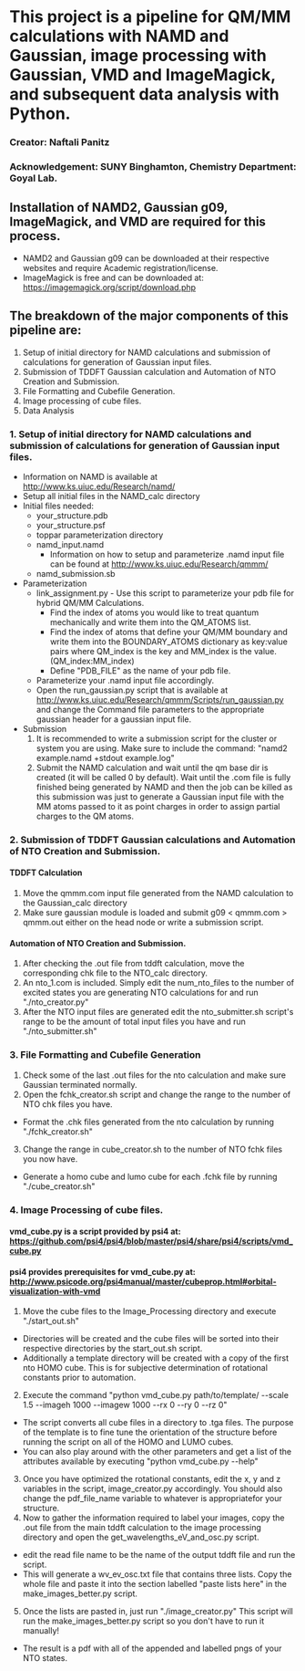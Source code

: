 # This project is a pipeline for QM/MM calculations with NAMD and Gaussian, image processing with Gaussian, VMD and ImageMagick, and subsequent data analysis with Python.
### Creator: Naftali Panitz
### Acknowledgement: SUNY Binghamton, Chemistry Department: Goyal Lab.

## Installation of NAMD2, Gaussian g09, ImageMagick, and VMD are required for this process.
  - NAMD2 and Gaussian g09 can be downloaded at their respective websites and require Academic registration/license.
  - ImageMagick is free and can be downloaded at: https://imagemagick.org/script/download.php

## The breakdown of the major components of this pipeline are:
1. Setup of initial directory for NAMD calculations and submission of calculations for generation of Gaussian input files.
2. Submission of TDDFT Gaussian calculation and Automation of NTO Creation and Submission.
3. File Formatting and Cubefile Generation.
4. Image processing of cube files.
5. Data Analysis


### 1. Setup of initial directory for NAMD calculations and submission of calculations for generation of Gaussian input files.
- Information on NAMD is available at http://www.ks.uiuc.edu/Research/namd/
- Setup all initial files in the NAMD_calc directory
- Initial files needed:
  - your_structure.pdb
  - your_structure.psf
  - toppar parameterization directory
  - namd_input.namd
    - Information on how to setup and parameterize .namd input file can be found at http://www.ks.uiuc.edu/Research/qmmm/ 
  - namd_submission.sb
- Parameterization
  - link_assignment.py - Use this script to parameterize your pdb file for hybrid QM/MM Calculations. 
    - Find the index of atoms you would like to treat quantum mechanically and write them into the QM_ATOMS list.  
    - Find the index of atoms that define your QM/MM boundary and write them into the BOUNDARY_ATOMS dictionary as key:value pairs where QM_index is the key and MM_index is the value. (QM_index:MM_index)
    - Define "PDB_FILE" as the name of your pdb file.
  - Parameterize your .namd input file accordingly.
  - Open the run_gaussian.py script that is available at http://www.ks.uiuc.edu/Research/qmmm/Scripts/run_gaussian.py and change the Command file parameters to the appropriate gaussian header for a gaussian input file. 
- Submission
  1. It is recommended to write a submission script for the cluster or system you are using. Make sure to include the command: "namd2 example.namd +stdout example.log"
  2. Submit the NAMD calculation and wait until the qm base dir is created (it will be called 0 by default). Wait until the .com file is fully finished being generated by NAMD and then the job can be killed as this submission was just to generate a Gaussian input file with the MM atoms passed to it as point charges in order to assign partial charges to the QM atoms. 

### 2. Submission of TDDFT Gaussian calculations and Automation of NTO Creation and Submission.
#### TDDFT Calculation
1. Move the qmmm.com input file generated from the NAMD calculation to the Gaussian_calc directory 
2. Make sure gaussian module is loaded and submit g09 < qmmm.com > qmmm.out either on the head node or write a submission script.
#### Automation of NTO Creation and Submission.
1. After checking the .out file from tddft calculation, move the corresponding chk file to the NTO_calc directory.
2. An nto_1.com is included. Simply edit the num_nto_files to the number of excited states you are generating NTO calculations for and run "./nto_creator.py"
3. After the NTO input files are generated edit the nto_submitter.sh script's range to be the amount of total input files you have and run "./nto_submitter.sh"

### 3. File Formatting and Cubefile Generation
1. Check some of the last .out files for the nto calculation and make sure Gaussian terminated normally.
2. Open the fchk_creator.sh script and change the range to the number of NTO chk files you have.
  - Format the .chk files generated from the nto calculation by running "./fchk_creator.sh"
3. Change the range in cube_creator.sh to the number of NTO fchk files you now have.
  - Generate a homo cube and lumo cube for each .fchk file  by running "./cube_creator.sh" 

### 4. Image Processing of cube files.
#### vmd_cube.py is a script provided by psi4 at: https://github.com/psi4/psi4/blob/master/psi4/share/psi4/scripts/vmd_cube.py
#### psi4 provides prerequisites for vmd_cube.py at: http://www.psicode.org/psi4manual/master/cubeprop.html#orbital-visualization-with-vmd

1. Move the cube files to the Image_Processing directory and execute "./start_out.sh"
  - Directories will be created and the cube files will be sorted into their respective directories by the start_out.sh script.
  - Additionally a template directory will be created with a copy of the first nto HOMO cube. This is for subjective determination of rotational constants prior to automation.
2. Execute the command "python vmd_cube.py path/to/template/ --scale 1.5 --imageh 1000 --imagew 1000 --rx 0 --ry 0 --rz 0"
  - The script converts all cube files in a directory to .tga files. The purpose of the template is to fine tune the orientation of the structure before running the script on all of the HOMO and LUMO cubes.
  - You can also play around with the other parameters and get a list of the attributes available by executing "python vmd_cube.py --help"
3. Once you have optimized the rotational constants, edit the x, y and z variables in the script, image_creator.py accordingly. You should also change the pdf_file_name variable to whatever is appropriatefor your structure.
4. Now to gather the information required to label your images, copy the .out file from the main tddft calculation to the image processing directory and open the get_wavelengths_eV_and_osc.py script.
  - edit the read file name to be the name of the output tddft file and run the script.
  - This will generate a wv_ev_osc.txt file that contains three lists. Copy the whole file and paste it into the section labelled "paste lists here" in the make_images_better.py script.
5. Once the lists are pasted in, just run "./image_creator.py" This script will run the make_images_better.py script so you don't have to run it manually!
  - The result is a pdf with all of the appended and labelled pngs of your NTO states.
